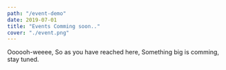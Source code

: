 ```yaml
---
path: "/event-demo"
date: 2019-07-01
title: "Events Comming soon.."
cover: "./event.png"
---
```


Oooooh-weeee, So as you have reached here, Something big is comming, stay tuned.
